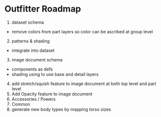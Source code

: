 # Outfitter Roadmap

1. dataset schema
  * remove colors from part layers so color can be ascribed at group level
2. patterns & shading
  * integrate into dataset
3. image document schema
  * components as defs
  * shading using <use> to use base and detail layers
4. add stretch/squish feature to image document at both top level and part level
5. Add Opacity feature to image document
6. Accessories / Powers
7. Common
8. generate new body types by mapping torso sizes